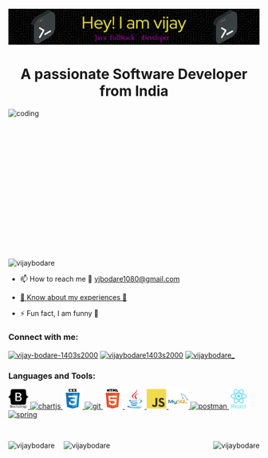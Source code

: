 ![logo](https://github.com/vijaybodare/vijaybodare/blob/main/github-header-banner.png)
<!--<h1 align="center">Hi 👋, I'm Vijay Bodare</h1>-->
<h1 align="center">A passionate Software Developer from India</h1>
<img align="right" alt="coding" height="300" width="600" src="https://miro.medium.com/v2/resize:fit:1272/1*ZSVmWGcc1weENb0ShawWxw.gif">

<p align="left"> <img src="https://komarev.com/ghpvc/?username=vijaybodare&label=Profile%20views&color=0e75b6&style=flat" alt="vijaybodare" /> </p>

- 📫 How to reach me 📧 vjbodare1080@gmail.com

-  <a href="https://drive.google.com/file/d/1DMqdMX51fS1ZLkEUsccYI3R-0YnajRlo/view?usp=sharing](https://drive.google.com/file/d/1DMqdMX51fS1ZLkEUsccYI3R-0YnajRlo/view?usp=sharing" target="blank">📄 Know about my experiences 📖</a>

- ⚡ Fun fact, I am funny 👼

<h3 align="left">Connect with me:</h3>
<p align="left">
<a href="https://linkedin.com/in/vijay-bodare-1403s2000" target="blank"><img align="center" src="https://raw.githubusercontent.com/rahuldkjain/github-profile-readme-generator/master/src/images/icons/Social/linked-in-alt.svg" alt="vijay-bodare-1403s2000" height="30" width="40" /></a>
<a href="https://fb.com/vijaybodare1403s2000" target="blank"><img align="center" src="https://raw.githubusercontent.com/rahuldkjain/github-profile-readme-generator/master/src/images/icons/Social/facebook.svg" alt="vijaybodare1403s2000" height="30" width="40" /></a>
<a href="https://instagram.com/vijaybodare_" target="blank"><img align="center" src="https://raw.githubusercontent.com/rahuldkjain/github-profile-readme-generator/master/src/images/icons/Social/instagram.svg" alt="vijaybodare_" height="30" width="40" /></a>
</p>

<h3 align="left">Languages and Tools:</h3>
<p align="left"> <a href="https://getbootstrap.com" target="_blank" rel="noreferrer"> <img src="https://raw.githubusercontent.com/devicons/devicon/master/icons/bootstrap/bootstrap-plain-wordmark.svg" alt="bootstrap" width="40" height="40"/> </a> <a href="https://www.chartjs.org" target="_blank" rel="noreferrer"> <img src="https://www.chartjs.org/media/logo-title.svg" alt="chartjs" width="40" height="40"/> </a> <a href="https://www.w3schools.com/css/" target="_blank" rel="noreferrer"> <img src="https://raw.githubusercontent.com/devicons/devicon/master/icons/css3/css3-original-wordmark.svg" alt="css3" width="40" height="40"/> </a> <a href="https://git-scm.com/" target="_blank" rel="noreferrer"> <img src="https://www.vectorlogo.zone/logos/git-scm/git-scm-icon.svg" alt="git" width="40" height="40"/> </a> <a href="https://www.w3.org/html/" target="_blank" rel="noreferrer"> <img src="https://raw.githubusercontent.com/devicons/devicon/master/icons/html5/html5-original-wordmark.svg" alt="html5" width="40" height="40"/> </a> <a href="https://www.java.com" target="_blank" rel="noreferrer"> <img src="https://raw.githubusercontent.com/devicons/devicon/master/icons/java/java-original.svg" alt="java" width="40" height="40"/> </a> <a href="https://developer.mozilla.org/en-US/docs/Web/JavaScript" target="_blank" rel="noreferrer"> <img src="https://raw.githubusercontent.com/devicons/devicon/master/icons/javascript/javascript-original.svg" alt="javascript" width="40" height="40"/> </a> <a href="https://www.mysql.com/" target="_blank" rel="noreferrer"> <img src="https://raw.githubusercontent.com/devicons/devicon/master/icons/mysql/mysql-original-wordmark.svg" alt="mysql" width="40" height="40"/> </a> <a href="https://postman.com" target="_blank" rel="noreferrer"> <img src="https://www.vectorlogo.zone/logos/getpostman/getpostman-icon.svg" alt="postman" width="40" height="40"/> </a> <a href="https://reactjs.org/" target="_blank" rel="noreferrer"> <img src="https://raw.githubusercontent.com/devicons/devicon/master/icons/react/react-original-wordmark.svg" alt="react" width="40" height="40"/> </a> <a href="https://spring.io/" target="_blank" rel="noreferrer"> <img src="https://www.vectorlogo.zone/logos/springio/springio-icon.svg" alt="spring" width="40" height="40"/> </a> </p>&nbsp;&nbsp;&nbsp;&nbsp;&nbsp;&nbsp;&nbsp;&nbsp;&nbsp;

<p><img align="left" style="position:absolute;top:-100;" height="190" src="https://github-readme-streak-stats.herokuapp.com/?user=vijaybodare&" alt="vijaybodare" /></p>

<p><img align="right" height="190"  src="https://github-readme-stats.vercel.app/api?username=vijaybodare&show_icons=true&locale=en" alt="vijaybodare" /></p>

<p><img align="right" width="300" height="150" src="https://github-readme-stats.vercel.app/api/top-langs?username=vijaybodare&show_icons=true&locale=en&layout=compact" alt="vijaybodare" /></p>


